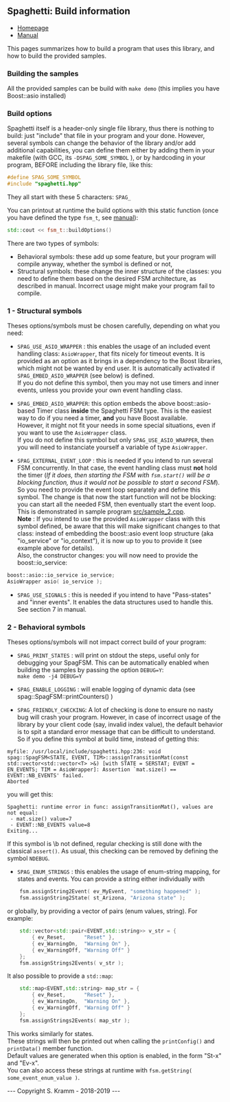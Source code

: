 
## Spaghetti: Build information

- [Homepage](https://github.com/skramm/spaghetti)
- [Manual](spaghetti_manual.md)

This pages summarizes how to build a program that uses this library, and how to build the provided samples.

### Building the samples


All the provided samples can be build with
```make demo```
(this implies you have Boost::asio installed)


### Build options

Spaghetti itself is a header-only single file library, thus there is nothing to build:
just "include" that file in your program and your done.
However, several symbols can change the behavior of the library and/or add additional capabilities, you can define them either by adding them in your makefile
(with GCC, its ```-DSPAG_SOME_SYMBOL``` ), or by hardcoding in your program, BEFORE including the library file, like this:

```C++
#define SPAG_SOME_SYMBOL
#include "spaghetti.hpp"
```

They all start with these 5 characters: ```SPAG_```

You can printout at runtime the build options with this static function (once you have defined the type ```fsm_t```, see [manual](spaghetti_manual.md#showcase1)):
```C++
std::cout << fsm_t::buildOptions()
```

There are two types of symbols:
* Behavioral symbols: these add up some feature, but your program will compile anyway, whether the symbol is defined or not,
* Structural symbols: these change the inner structure of the classes:
you need to define them based on the desired FSM architecture, as described in manual.
Incorrect usage might make your program fail to compile.


### 1 - Structural symbols

Theses options/symbols must be chosen carefully, depending on what you need:

* ```SPAG_USE_ASIO_WRAPPER``` : this enables the usage of an included event handling class: ```AsioWrapper```, that fits nicely for timeout events.
It is provided as an option as it brings in a dependency to the Boost libraries, which might not be wanted by end user.
It is automatically activated if ```SPAG_EMBED_ASIO_WRAPPER``` (see below) is defined.<br>
If you do not define this symbol, then you may not use timers and inner events, unless you provide your own event handling class.

* ```SPAG_EMBED_ASIO_WRAPPER```: this option embeds the above boost::asio-based Timer class **inside** the Spaghetti FSM type.
This is the easiest way to do if you need a timer, **and** you have Boost available.<br>
However, it might not fit your needs in some special situations, even if you want to use the ```AsioWrapper``` class.<br>
If you do not define this symbol but only ```SPAG_USE_ASIO_WRAPPER```, then you will need to instanciate yourself a variable of type
```AsioWrapper```.

* ```SPAG_EXTERNAL_EVENT_LOOP``` : this is needed if you intend to run several FSM concurrently.
In that case, the event handling class must **not** hold the timer
(*If it does, then starting the FSM with ```fsm.start()``` will be a blocking function, thus it would not be possible to start a second FSM*).<br>
So you need to provide the event loop separately and define this symbol.
The change is that now the start function will not be blocking:
you can start all the needed FSM, then eventually start the event loop.
This is demonstrated in sample program [src/sample_2.cpp](../../../tree/master/src/sample_2.cpp).<br>
**Note** : If you intend to use the provided ```AsioWrapper``` class with this symbol defined, be aware that this will make significant
changes to that class: instead of embedding the boost::asio event loop structure (aka "io_service" or "io_context"), it is now up
to you to provide it (see example above for details).<br>
Also, the constructor changes: you will now need to provide the boost::io_service:
```C++
boost::asio::io_service io_service;
AsioWrapper asio( io_service );
```

* ```SPAG_USE_SIGNALS``` : this is needed if you intend to have "Pass-states" and "inner events".
It enables the data structures used to handle this.
See section 7 in manual.

### 2 - Behavioral symbols

Theses options/symbols will not impact correct build of your program:

* ```SPAG_PRINT_STATES``` : will print on stdout the steps, useful only for debugging your SpagFSM.
This can be automatically enabled when building the samples by passing the option ```DEBUG=Y```:<br>
```make demo -j4 DEBUG=Y```

* ```SPAG_ENABLE_LOGGING``` : will enable logging of dynamic data (see spag::SpagFSM::printCounters() )

* ```SPAG_FRIENDLY_CHECKING```: A lot of checking is done to ensure no nasty bug will crash your program.
However, in case of incorrect usage of the library by your client code (say, invalid index value),
the default behavior is to spit a standard error message that can be difficult to understand.
So if you define this symbol at build time, instead of getting this:
```
myfile: /usr/local/include/spaghetti.hpp:236: void spag::SpagFSM<STATE, EVENT, TIM>::assignTransitionMat(const std::vector<std::vector<T> >&) [with STATE = SERSTAT; EVENT = EN_EVENTS; TIM = AsioWrapper]: Assertion `mat.size() == EVENT::NB_EVENTS' failed.
Aborted
```
you will get this:
```
Spaghetti: runtime error in func: assignTransitionMat(), values are not equal:
 - mat.size() value=7
 - EVENT::NB_EVENTS value=8
Exiting...
```
If this symbol is \b not defined, regular checking is still done with the classical ```assert()```.
As usual, this checking can be removed by defining the symbol ```NDEBUG```.

* ```SPAG_ENUM_STRINGS``` : this enables the usage of enum-string mapping, for states and events.
You can provide a string either individually with
```C++
	fsm.assignString2Event( ev_MyEvent, "something happened" );
	fsm.assignString2State( st_Arizona, "Arizona state" );
```
or globally, by providing a vector of pairs (enum values, string).
For example:
```C++
	std::vector<std::pair<EVENT,std::string>> v_str = {
		{ ev_Reset,      "Reset" },
		{ ev_WarningOn,  "Warning On" },
		{ ev_WarningOff, "Warning Off" }
	};
	fsm.assignStrings2Events( v_str );
```
It also possible to provide a `std::map`:
```C++
	std::map<EVENT,std::string> map_str = {
		{ ev_Reset,      "Reset" },
		{ ev_WarningOn,  "Warning On" },
		{ ev_WarningOff, "Warning Off" }
	};
	fsm.assignStrings2Events( map_str );
```
This works similarly for states.
<br>
These strings will then be printed out when calling the ```printConfig()``` and ```printData()``` member function.
<br>
Default values are generated when this option is enabled, in the form "St-x" and "Ev-x".
<br>
You can also access these strings at runtime with ```fsm.getString( some_event_enum_value )```.


--- Copyright S. Kramm - 2018-2019 ---
